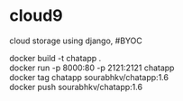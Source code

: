# cloud9
cloud storage using django, #BYOC


docker build -t chatapp .<br>
docker run -p 8000:80 -p 2121:2121 chatapp<br>
docker tag chatapp sourabhkv/chatapp:1.6<br>
docker push sourabhkv/chatapp:1.6

